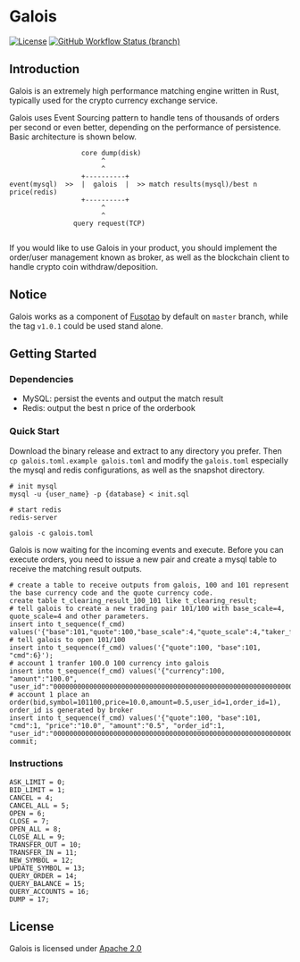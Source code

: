 # Galois
[![License](https://img.shields.io/badge/License-Apache%202.0-orange.svg)](#LICENSE)
[![GitHub Workflow Status (branch)](https://img.shields.io/github/workflow/status/uinb/galois/Rust%20CI/master)](https://github.com/uinb/galois/actions?query=branch%3Amaster)

## Introduction

Galois is an extremely high performance matching engine written in Rust, typically used for the crypto currency exchange service.

Galois uses Event Sourcing pattern to handle tens of thousands of orders per second or even better, depending on the performance of persistence. Basic architecture is shown below.

```
                  core dump(disk)
                       ^
                       ^
                  +----------+
event(mysql)  >>  |  galois  |  >> match results(mysql)/best n price(redis)
                  +----------+
                       ^
                       ^
                query request(TCP) 
                       
```

If you would like to use Galois in your product, you should implement the order/user management known as broker, as well as the blockchain client to handle crypto coin withdraw/deposition.

## Notice
Galois works as a component of [Fusotao](https://github.com/uinb/fusotao) by default on `master` branch, while the tag `v1.0.1` could be used stand alone.

## Getting Started

### Dependencies

- MySQL: persist the events and output the match result
- Redis: output the best n price of the orderbook

### Quick Start

Download the binary release and extract to any directory you prefer. Then `cp galois.toml.example galois.toml` and modify the `galois.toml` especially the mysql and redis configurations, as well as the snapshot directory.

```
# init mysql
mysql -u {user_name} -p {database} < init.sql

# start redis
redis-server

galois -c galois.toml
```

Galois is now waiting for the incoming events and execute. Before you can execute orders, you need to issue a new pair and create a mysql table to receive the matching result outputs.

```
# create a table to receive outputs from galois, 100 and 101 represent the base currency code and the quote currency code.
create table t_clearing_result_100_101 like t_clearing_result;
# tell galois to create a new trading pair 101/100 with base_scale=4, quote_scale=4 and other parameters.
insert into t_sequence(f_cmd) values('{"base":101,"quote":100,"base_scale":4,"quote_scale":4,"taker_fee":"0.002","maker_fee":"0.002","min_amount":"0.1","min_vol":"10","enable_market_order":false,"cmd":12}');
# tell galois to open 101/100
insert into t_sequence(f_cmd) values('{"quote":100, "base":101, "cmd":6}');
# account 1 tranfer 100.0 100 currency into galois
insert into t_sequence(f_cmd) values('{"currency":100, "amount":"100.0", "user_id":"0000000000000000000000000000000000000000000000000000000000000001"}');
# account 1 place an order(bid,symbol=101100,price=10.0,amount=0.5,user_id=1,order_id=1), order_id is generated by broker
insert into t_sequence(f_cmd) values('{"quote":100, "base":101, "cmd":1, "price":"10.0", "amount":"0.5", "order_id":1, "user_id":"0000000000000000000000000000000000000000000000000000000000000001"}');
commit;
```

### Instructions

```
ASK_LIMIT = 0;
BID_LIMIT = 1;
CANCEL = 4;
CANCEL_ALL = 5;
OPEN = 6;
CLOSE = 7;
OPEN_ALL = 8;
CLOSE_ALL = 9;
TRANSFER_OUT = 10;
TRANSFER_IN = 11;
NEW_SYMBOL = 12;
UPDATE_SYMBOL = 13;
QUERY_ORDER = 14;
QUERY_BALANCE = 15;
QUERY_ACCOUNTS = 16;
DUMP = 17;
```

## License
Galois is licensed under [Apache 2.0](LICENSE)
